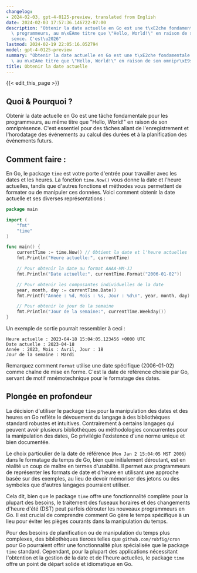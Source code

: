 ```yaml
---
changelog:
- 2024-02-03, gpt-4-0125-preview, translated from English
date: 2024-02-03 17:57:36.146722-07:00
description: "Obtenir la date actuelle en Go est une t\xE2che fondamentale pour les\
  \ programmeurs, au m\xEAme titre que \"Hello, World!\" en raison de son omnipr\xE9\
  sence. C'est\u2026"
lastmod: 2024-02-19 22:05:16.052794
model: gpt-4-0125-preview
summary: "Obtenir la date actuelle en Go est une t\xE2che fondamentale pour les programmeurs,\
  \ au m\xEAme titre que \"Hello, World!\" en raison de son omnipr\xE9sence. C'est\u2026"
title: Obtenir la date actuelle
---
```


{{< edit_this_page >}}

## Quoi & Pourquoi ?

Obtenir la date actuelle en Go est une tâche fondamentale pour les programmeurs, au même titre que "Hello, World!" en raison de son omniprésence. C'est essentiel pour des tâches allant de l'enregistrement et l'horodatage des événements au calcul des durées et à la planification des événements futurs.

## Comment faire :

En Go, le package `time` est votre porte d'entrée pour travailler avec les dates et les heures. La fonction `time.Now()` vous donne la date et l'heure actuelles, tandis que d'autres fonctions et méthodes vous permettent de formater ou de manipuler ces données. Voici comment obtenir la date actuelle et ses diverses représentations :

```go
package main

import (
	"fmt"
	"time"
)

func main() {
	currentTime := time.Now() // Obtient la date et l'heure actuelles
	fmt.Println("Heure actuelle:", currentTime)

	// Pour obtenir la date au format AAAA-MM-JJ
	fmt.Println("Date actuelle:", currentTime.Format("2006-01-02"))

	// Pour obtenir les composantes individuelles de la date
	year, month, day := currentTime.Date()
	fmt.Printf("Année : %d, Mois : %s, Jour : %d\n", year, month, day)

	// Pour obtenir le jour de la semaine
	fmt.Println("Jour de la semaine:", currentTime.Weekday())
}
```

Un exemple de sortie pourrait ressembler à ceci :

```
Heure actuelle : 2023-04-18 15:04:05.123456 +0000 UTC
Date actuelle : 2023-04-18
Année : 2023, Mois : Avril, Jour : 18
Jour de la semaine : Mardi
```

Remarquez comment `Format` utilise une date spécifique (2006-01-02) comme chaîne de mise en forme. C'est la date de référence choisie par Go, servant de motif mnémotechnique pour le formatage des dates.

## Plongée en profondeur

La décision d'utiliser le package `time` pour la manipulation des dates et des heures en Go reflète le dévouement du langage à des bibliothèques standard robustes et intuitives. Contrairement à certains langages qui peuvent avoir plusieurs bibliothèques ou méthodologies concurrentes pour la manipulation des dates, Go privilégie l'existence d'une norme unique et bien documentée.

Le choix particulier de la date de référence (`Mon Jan 2 15:04:05 MST 2006`) dans le formatage du temps de Go, bien que initialement déroutant, est en réalité un coup de maître en termes d'usabilité. Il permet aux programmeurs de représenter les formats de date et d'heure en utilisant une approche basée sur des exemples, au lieu de devoir mémoriser des jetons ou des symboles que d'autres langages pourraient utiliser.

Cela dit, bien que le package `time` offre une fonctionnalité complète pour la plupart des besoins, le traitement des fuseaux horaires et des changements d'heure d'été (DST) peut parfois dérouter les nouveaux programmeurs en Go. Il est crucial de comprendre comment Go gère le temps spécifique à un lieu pour éviter les pièges courants dans la manipulation du temps.

Pour des besoins de planification ou de manipulation du temps plus complexes, des bibliothèques tierces telles que `github.com/robfig/cron` pour Go pourraient offrir une fonctionnalité plus spécialisée que le package `time` standard. Cependant, pour la plupart des applications nécessitant l'obtention et la gestion de la date et de l'heure actuelles, le package `time` offre un point de départ solide et idiomatique en Go.
